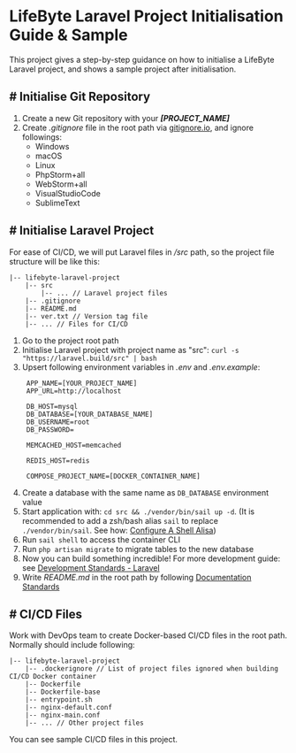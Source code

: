 # LifeByte Laravel Project Initialisation Guide & Sample

This project gives a step-by-step guidance on how to initialise a LifeByte Laravel project, and shows a sample project
after initialisation.

## # Initialise Git Repository

1. Create a new Git repository with your ***[PROJECT_NAME]***
2. Create *.gitignore* file in the root path via [gitignore.io](https://www.toptal.com/developers/gitignore/), and
   ignore
   followings:
    - Windows
    - macOS
    - Linux
    - PhpStorm+all
    - WebStorm+all
    - VisualStudioCode
    - SublimeText

## # Initialise Laravel Project

For ease of CI/CD, we will put Laravel files in */src* path, so the project file structure will be like this:

```text
|-- lifebyte-laravel-project
    |-- src
        |-- ... // Laravel project files
    |-- .gitignore
    |-- README.md
    |-- ver.txt // Version tag file
    |-- ... // Files for CI/CD
```

1. Go to the project root path
2. Initialise Laravel project with project name as "src": `curl -s "https://laravel.build/src" | bash`
3. Upsert following environment variables in *.env* and *.env.example*:
   ```dotenv
    APP_NAME=[YOUR_PROJECT_NAME]
    APP_URL=http://localhost

    DB_HOST=mysql
    DB_DATABASE=[YOUR_DATABASE_NAME]
    DB_USERNAME=root
    DB_PASSWORD=

    MEMCACHED_HOST=memcached

    REDIS_HOST=redis

    COMPOSE_PROJECT_NAME=[DOCKER_CONTAINER_NAME]
   ```
4. Create a database with the same name as `DB_DATABASE` environment value
5. Start application with: `cd src && ./vendor/bin/sail up -d`. (It is recommended to add a zsh/bash alias `sail` to
   replace `./vendor/bin/sail`. See
   how: [Configure A Shell Alisa](https://laravel.com/docs/9.x/sail#configuring-a-shell-alias))
6. Run `sail shell` to access the container CLI
7. Run `php artisan migrate` to migrate tables to the new database
8. Now you can build something incredible! For more development guide:
   see [Development Standards - Laravel](https://github.com/lifebyte-systems/lifebyte-web-development-standards/blob/main/laravel/development-standards.md)
9. Write *README.md* in the root path by
   following [Documentation Standards](https://github.com/lifebyte-systems/lifebyte-web-development-standards/blob/main/laravel/project-documentation-standards.md)

## # CI/CD Files

Work with DevOps team to create Docker-based CI/CD files in the root path. Normally should include following:

```text
|-- lifebyte-laravel-project
    |-- .dockerignore // List of project files ignored when building CI/CD Docker container
    |-- Dockerfile
    |-- Dockerfile-base
    |-- entrypoint.sh
    |-- nginx-default.conf
    |-- nginx-main.conf
    |-- ... // Other project files
```

You can see sample CI/CD files in this project.